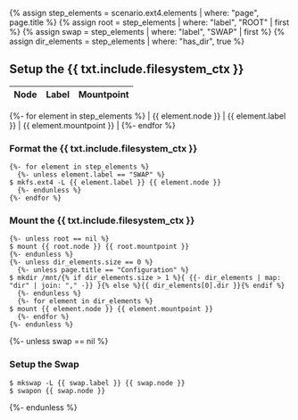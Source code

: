 {% assign step_elements = scenario.ext4.elements | where: "page", page.title %}
{% assign root = step_elements | where: "label", "ROOT" | first %}
{% assign swap = step_elements | where: "label", "SWAP" | first %}
{% assign dir_elements = step_elements | where: "has_dir", true %}

## Setup the {{ txt.include.filesystem_ctx }}

| Node               | Label               | Mountpoint               |
| :----------------- | :------------------ | :----------------------- |
{%- for element in step_elements %}
| {{ element.node }} | {{ element.label }} | {{ element.mountpoint }} |
{%- endfor %}

### Format the {{ txt.include.filesystem_ctx }}

```
{%- for element in step_elements %}
  {%- unless element.label == "SWAP" %}
$ mkfs.ext4 -L {{ element.label }} {{ element.node }}
  {%- endunless %}
{%- endfor %}
```

### Mount the {{ txt.include.filesystem_ctx }}

```
{%- unless root == nil %}
$ mount {{ root.node }} {{ root.mountpoint }}
{%- endunless %}
{%- unless dir_elements.size == 0 %}
  {%- unless page.title == "Configuration" %}
$ mkdir /mnt/{% if dir_elements.size > 1 %}{ {{- dir_elements | map: "dir" | join: "," -}} }{% else %}{{ dir_elements[0].dir }}{% endif %}
  {%- endunless %}
  {%- for element in dir_elements %}
$ mount {{ element.node }} {{ element.mountpoint }}
  {%- endfor %}
{%- endunless %}
```

{%- unless swap == nil %}
### Setup the Swap

```
$ mkswap -L {{ swap.label }} {{ swap.node }}
$ swapon {{ swap.node }}
```
{%- endunless %}
